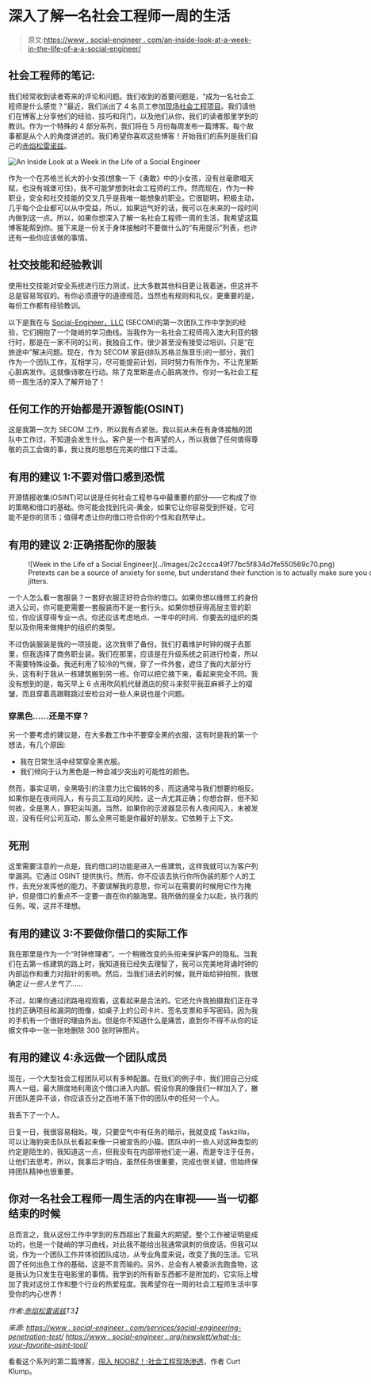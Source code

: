 # 深入了解一名社会工程师一周的生活

> 原文:[https://www . social-engineer . com/an-inside-look-at-a-week-in-the-life-of-a-a-social-engineer/](https://www.social-engineer.com/an-inside-look-at-a-week-in-the-life-of-a-social-engineer/)

## 社会工程师的笔记:

我们经常收到读者寄来的评论和问题。我们收到的首要问题是，“成为一名社会工程师是什么感觉？”最近，我们派出了 4 名员工参加[现场社会工程项目](https://www.social-engineer.com/services/social-engineering-penetration-test/)。我们请他们在博客上分享他们的经验、技巧和窍门，以及他们从你，我们的读者那里学到的教训。作为一个特殊的 4 部分系列，我们将在 5 月份每周发布一篇博客。每个故事都是从个人的角度讲述的。我们希望你喜欢这些博客！开始我们的系列是我们自己的[赤焰松雷诺兹](https://www.twitter.com/maxiereynolds)。

![An Inside Look at a Week in the Life of a Social Engineer](../Images/68008c64a1f5668b28e1cd00cb1bc514.png)

作为一个在苏格兰长大的小女孩(想象一下《勇敢》中的小女孩，没有丝毫歌唱天赋，也没有城堡可住)，我不可能梦想到社会工程师的工作。然而现在，作为一种职业，安全和社交技能的交叉几乎是我唯一能想象的职业。它很聪明，积极主动，几乎每个企业都可以从中受益，所以，如果运气好的话，我可以在未来的一段时间内做到这一点。所以，如果你想深入了解一名社会工程师一周的生活，我希望这篇博客能帮到你。接下来是一份关于身体接触时不要做什么的“有用提示”列表，也许还有一些你应该做的事情。

## 社交技能和经验教训

使用社交技能对安全系统进行压力测试，比大多数其他科目更让我着迷，但这并不总是容易驾驭的。有你必须遵守的道德规范，当然也有规则和礼仪，更重要的是，每份工作都有经验教训。

以下是我在与 [Social-Engineer，LLC](https://www.social-engineer.com/about/) (SECOM)的第一次团队工作中学到的经验，它们拥抱了一个陡峭的学习曲线。当我作为一名社会工程师闯入澳大利亚的银行时，那是在一家不同的公司，我独自工作，很少甚至没有接受过培训，只是“在旅途中”解决问题。现在，作为 SECOM 家庭(排队苏格兰族音乐)的一部分，我们作为一个团队工作，互相学习，尽可能提前计划，同时努力有所作为，不让克里斯心脏病发作。这就像诗歌在行动。除了克里斯差点心脏病发作。你对一名社会工程师一周生活的深入了解开始了！

## 任何工作的开始都是开源智能(OSINT)

这是我第一次为 SECOM 工作，所以我有点紧张。我以前从未在有身体接触的团队中工作过，不知道会发生什么。客户是一个有声望的人，所以我做了任何值得尊敬的员工会做的事，我让我的思想在完美的借口下泛滥。

## 有用的建议 1:不要对借口感到恐慌

开源情报收集(OSINT)可以说是任何社会工程参与中最重要的部分——它构成了你的策略和借口的基础。你可能会找到托词-黄金，如果它让你容易受到怀疑，它可能不是你的货币；值得考虑让你的借口符合你的个性和自然举止。

## 有用的建议 2:正确搭配你的服装

<figure id="attachment_3770" aria-describedby="caption-attachment-3770" style="width: 800px" class="wp-caption alignnone">![Week in the Life of a Social Engineer](../Images/2c2ccca49f77bc5f834d7fe550569c70.png)

<figcaption id="caption-attachment-3770" class="wp-caption-text">Pretexts can be a source of anxiety for some, but understand their function is to actually make sure you don’t get the jitters.</figcaption>

</figure>

一个人怎么看一套服装？一套好衣服正好符合你的借口。如果你想以维修工的身份进入公司，你可能更需要一套服装而不是一套行头。如果你想获得高层主管的职位，你应该穿得专业一点。你还应该考虑地点、一年中的时间、你要去的组织的类型以及你用来做掩护的组织的类型。

不过伪装服装是我的一项技能，这次我带了备份。我们打着维护时钟的幌子去那里，但我选择了商务职业装。我们在那里，应该是在升级系统之前进行检查，所以不需要特殊设备。我还利用了较冷的气候，穿了一件外套，遮住了我的大部分行头，这有利于我从一栋建筑搬到另一栋。你可以把它摘下来，看起来完全不同。我没有想到的是，每天早上 6 点用吹风机代替酒店的熨斗来熨平我亚麻裤子上的褶皱，而且穿着高跟鞋跳过安检台对一些人来说也是个问题。

### 穿黑色……还是不穿？

另一个要考虑的建议是，在大多数工作中不要穿全黑的衣服，这有时是我的第一个想法，有几个原因:

*   我在日常生活中经常穿全黑衣服。
*   我们倾向于认为黑色是一种会减少突出的可能性的颜色。

然而，事实证明，全黑吸引的注意力比它偏转的多，而这通常与我们想要的相反。如果你是在夜间闯入，有与员工互动的风险，这一点尤其正确；你想合群，但不知何故，全是黑人，罪犯尖叫道。当然，如果你的示波器显示有人夜间闯入，未被发现，没有任何公司互动，那么全黑可能是你最好的朋友。它依赖于上下文。

## 死刑

这里需要注意的一点是，我的借口的功能是进入一栋建筑，这样我就可以为客户列举漏洞。它通过 OSINT 提供执行。然而，你不应该去执行你所伪装的那个人的工作，去充分发挥他的能力。不要误解我的意思，你可以在需要的时候用它作为掩护，但是借口的重点不一定要一直在你的脑海里。我所做的是全力以赴，执行我的任务。唉，这并不理想。

## 有用的建议 3:不要做你借口的实际工作

我在那里是作为一个“时钟修理者”，一个稍微改变的头衔来保护客户的隐私。当我们在去第一栋建筑的路上时，我知道我已经失去理智了，我可以完美地背诵时钟的内部运作和重力对指针的影响。然后，当我们进去的时候，我开始给钟拍照，我很确定*让一些人生气了……*

不过，如果你通过闭路电视观看，这看起来是合法的。它还允许我拍摄我们正在寻找的正确项目和漏洞的图像，如桌子上的公司卡片、签名支票和手写密码，因为我的手机有一个很好的理由外出。但是你不知道什么是痛苦，直到你不得不从你的证据文件中一张一张地删除 300 张时钟图片。

## 有用的建议 4:永远做一个团队成员

现在，一个大型社会工程团队可以有多种配置。在我们的例子中，我们把自己分成两人一组，最大限度地利用这个借口进入内部。假设你真的像我们一样加入了，撇开团队差异不谈，你应该百分之百地不落下你的团队中的任何一个人。

我丢下了一个人。

日复一日，我很容易相处。唉，只要空气中有任务的暗示，我就变成 Taskzilla，可以让海豹突击队队长看起来像一只被宣告的小猫。团队中的一些人对这种类型的约定是陌生的，我知道这一点，但我没有在内部带他们走一遍，而是专注于任务，让他们去思考。所以，我事后才明白，虽然任务很重要，完成也很关键，但始终保持团队精神也很重要。

## 你对一名社会工程师一周生活的内在审视——当一切都结束的时候

总而言之，我从这份工作中学到的东西超出了我最大的期望。整个工作被证明是成功的，也是一个陡峭的学习曲线，对此我不能给出我通常讽刺的俏皮话，但我可以说，作为一个团队工作并体验团队成功，从专业角度来说，改变了我的生活。它巩固了任何出色工作的基础，这是不言而喻的。另外，总会有人被委派去跑食物，这是我认为只发生在电影里的事情。我学到的所有新东西都不是附加的，它实际上增加了我对这份工作和整个行业的热爱程度。我希望你在一周的社会工程师生活中享受你的内心世界！

*作者:[赤焰松雷诺兹](https://www.social-engineer.com/social-engineer-team/maxie-reynolds/)T3】*

*来源:*
*[https://www . social-engineer . com/services/social-engineering-penetration-test/](https://www.social-engineer.com/services/social-engineering-penetration-test/)*
*[https://www . social-engineer . org/newslett/what-is-your-favorite-osint-tool/](https://www.social-engineer.org/newsletter/what-is-your-favorite-osint-tool/)*

看看这个系列的第二篇博客，[闯入 NOOBZ！:社会工程现场渗透](https://www.social-engineer.com/breaking-in-for-noobz-social-engineering-onsite-infiltration/)，作者 Curt Klump。